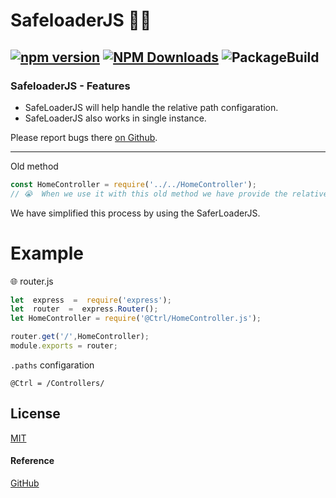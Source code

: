# SafeloaderJS 👨‍💻
[![npm version](https://badge.fury.io/js/safeloaderjs.svg)](https://badge.fury.io/js/safeloaderjs)
[![NPM Downloads][downloads-image]][downloads-url]
![PackageBuild](https://github.com/arunsakthivel96/safeloaderjs/actions/workflows/node.js.yml/badge.svg)
----
### SafeloaderJS - Features 
* SafeLoaderJS will help handle the  relative path configaration.
* SafeLoaderJS also works in single instance.

Please report bugs there [on Github](https://github.com/arunsakthivel96/safeloaderjs/issues).

----
Old method 
```javascript
const HomeController = require('../../HomeController');
// 😭  When we use it with this old method we have provide the relative path every time to load or import the files from other modules.
```
We have simplified this process by using the SaferLoaderJS. 

# Example
🌐 router.js
```javascript
let  express  =  require('express');
let  router  =  express.Router(); 
let HomeController = require('@Ctrl/HomeController.js');

router.get('/',HomeController);
module.exports = router;
```
`.paths` configaration
```
@Ctrl = /Controllers/
```


## License
[MIT](LICENSE)


[downloads-image]: https://badgen.net/npm/dm/safeloaderjs
[downloads-url]: https://npmjs.org/package/safeloaderjs
#### Reference 
[GitHub](https://github.com/sultan99/sexy-require)  